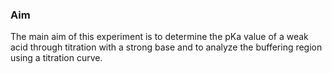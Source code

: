 ### Aim
<p>The main aim of this experiment is to determine the pKa value of a weak acid through titration with a strong base and to analyze the buffering region using a titration curve.</p>
